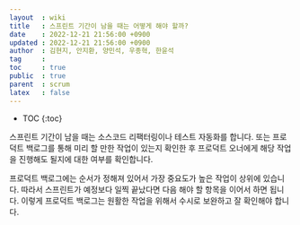 ```yaml
---
layout  : wiki
title   : 스프린트 기간이 남을 때는 어떻게 해야 할까?
date    : 2022-12-21 21:56:00 +0900
updated : 2022-12-21 21:56:00 +0900
author  : 김현지, 안지환, 양민석, 우종혁, 한윤석
tag     :
toc     : true
public  : true
parent  : scrum
latex   : false
---
```

* TOC
{:toc}

스프린트 기간이 남을 때는 소스코드 리팩터링이나 테스트 자동화를 합니다. 또는 프로덕트 백로그를 통해 미리 할 만한 작업이 있는지 확인한 후 프로덕트 오너에게 해당 작업을 진행해도 될지에 대한 여부를 확인합니다.

프로덕트 백로그에는 순서가 정해져 있어서 가장 중요도가 높은 작업이 상위에 있습니다. 따라서 스프린트가 예정보다 일찍 끝났다면 다음 해야 할 항목을 이어서 하면 됩니다. 이렇게 프로덕트 백로그는 원활한 작업을 위해서 수시로 보완하고 잘 확인해야 합니다.
